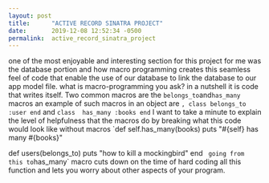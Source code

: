 ```yaml
---
layout: post
title:      "ACTIVE RECORD SINATRA PROJECT"
date:       2019-12-08 12:52:34 -0500
permalink:  active_record_sinatra_project
---
```


 one of the most enjoyable and interesting section for this project for me was the database portion and how macro programming creates this seamless feel of code that enable the use of our database to link the database to our app model file. what is macro-programming you ask? in a nutshell it is code that writes itself. Two common macros are the `belongs_to`and`has_many` macros an example of such macros in an object are `, class
  belongs_to :user
end` and ` class 
has_many :books
end ` I want to take a minute to explain the level of helpfulness that the macros do by breaking what this code would look like without macros `def self.has_many(books)
  puts "#{self} has many #{books}"

  def users(belongs_to)
    puts "how to kill a mockingbird"
  end `  going from this to `has_many` macro cuts down on the time of hard coding all this function and lets you worry about other aspects of your program. 
